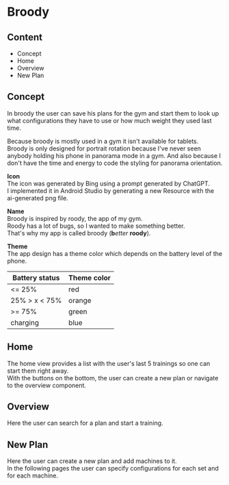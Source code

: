 # Broody

## Content

* Concept
* Home
* Overview
* New Plan

## Concept

In broody the user can save his plans for the gym and start them to look up what configurations they have to use or how much weight they used last time.

Because broody is mostly used in a gym it isn't available for tablets.  
Broody is only designed for portrait rotation because I've never seen anybody holding his phone in panorama mode in a gym.
And also because I don't have the time and energy to code the styling for panorama orientation.

**Icon**  
The icon was generated by Bing using a prompt generated by ChatGPT.  
I implemented it in Android Studio by generating a new Resource with the ai-generated png file.

**Name**  
Broody is inspired by roody, the app of my gym.  
Roody has a lot of bugs, so I wanted to make something better.  
That's why my app is called broody (**b***etter* **roody**).

**Theme**   
The app design has a theme color which depends on the battery level of the phone.

| Battery status | Theme color |
|----------------|-------------|
| <= 25%         | red         |
| 25% > x < 75%  | orange      |
| \>= 75%        | green       |
| charging       | blue        |

## Home

The home view provides a list with the user's last 5 trainings so one can start them right away.  
With the buttons on the bottom, the user can create a new plan or navigate to the overview component.

## Overview

Here the user can search for a plan and start a training.

## New Plan

Here the user can create a new plan and add machines to it.  
In the following pages the user can specify configurations for each set and for each machine.
